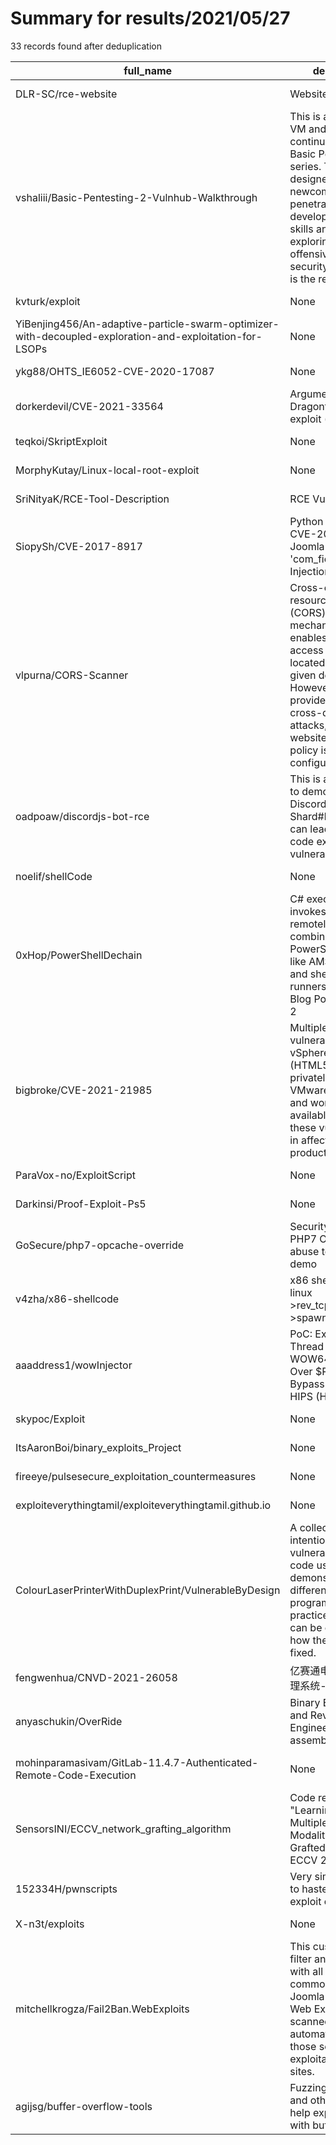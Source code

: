 
# Summary for results/2021/05/27
    
33 records found after deduplication

| full_name | description | html_url | matched_list | matched_count | pushed_at | size | stargazers_count | language | forks_count |
|---------------------------------------------------------------------------------------------------------|------------------------------------------------------------------------------------------------------------------------------------------------------------------------------------------------------------------------------------------------------------------|----------------------------------------------------------------------------------------------------------------------------|----------------------------------|-----------------|---------------------------|--------|--------------------|------------|---------------|
| DLR-SC/rce-website | Website for RCE | https://github.com/DLR-SC/rce-website | ['rce'] | 1 | 2021-05-27 07:01:22+00:00 | 30716 | 2 | JavaScript | 11 |
| vshaliii/Basic-Pentesting-2-Vulnhub-Walkthrough | This is a boot2root VM and is a continuation of the Basic Pentesting series. This series is designed to help newcomers to penetration testing develop pentesting skills and have fun exploring part of the offensive side of security. VirtualBox is the recomm | https://github.com/vshaliii/Basic-Pentesting-2-Vulnhub-Walkthrough | ['exploit'] | 1 | 2021-05-27 06:01:16+00:00 | 3548 | 0 | | 0 |
| kvturk/exploit | None | https://github.com/kvturk/exploit | ['exploit'] | 1 | 2021-05-27 19:07:47+00:00 | 1308 | 0 | | 0 |
| YiBenjing456/An-adaptive-particle-swarm-optimizer-with-decoupled-exploration-and-exploitation-for-LSOPs | None | https://github.com/YiBenjing456/An-adaptive-particle-swarm-optimizer-with-decoupled-exploration-and-exploitation-for-LSOPs | ['exploit'] | 1 | 2021-05-27 18:39:54+00:00 | 3540 | 1 | MATLAB | 0 |
| ykg88/OHTS_IE6052-CVE-2020-17087 | None | https://github.com/ykg88/OHTS_IE6052-CVE-2020-17087 | ['cve-2'] | 1 | 2021-05-27 17:18:10+00:00 | 109 | 0 | | 0 |
| dorkerdevil/CVE-2021-33564 | Argument Injection in Dragonfly Ruby Gem exploit (backup) | https://github.com/dorkerdevil/CVE-2021-33564 | ['cve-2', 'exploit'] | 2 | 2021-05-27 15:45:10+00:00 | 2 | 0 | Python | 0 |
| teqkoi/SkriptExploit | None | https://github.com/teqkoi/SkriptExploit | ['exploit'] | 1 | 2021-05-27 15:25:03+00:00 | 1 | 0 | | 0 |
| MorphyKutay/Linux-local-root-exploit | None | https://github.com/MorphyKutay/Linux-local-root-exploit | ['exploit'] | 1 | 2021-05-27 14:59:30+00:00 | 6 | 0 | C | 0 |
| SriNityaK/RCE-Tool-Description | RCE Vulnerability | https://github.com/SriNityaK/RCE-Tool-Description | ['rce'] | 1 | 2021-05-27 14:19:50+00:00 | 1 | 0 | | 0 |
| SiopySh/CVE-2017-8917 | Python exploit for CVE-2017-8917 - Joomla 3.7.0 'com_fields' SQL Injection | https://github.com/SiopySh/CVE-2017-8917 | ['cve-2', 'exploit'] | 2 | 2021-05-27 13:58:27+00:00 | 2 | 0 | Python | 0 |
| vlpurna/CORS-Scanner | Cross-origin resource sharing (CORS) is a browser mechanism which enables controlled access to resources located outside of a given domain. However, it also provides potential for cross-domain based attacks, if a website's CORS policy is poorly configured | https://github.com/vlpurna/CORS-Scanner | ['exploit'] | 1 | 2021-05-27 13:21:56+00:00 | 0 | 0 | Shell | 0 |
| oadpoaw/discordjs-bot-rce | This is a repository to demonstrate how Discord.js' Shard#broadcastEval can lead to remote code execution vulnerability | https://github.com/oadpoaw/discordjs-bot-rce | ['rce', 'remote code execution'] | 2 | 2021-05-27 13:24:59+00:00 | 62 | 7 | JavaScript | 0 |
| noelif/shellCode | None | https://github.com/noelif/shellCode | ['shellcode'] | 1 | 2021-05-27 03:02:29+00:00 | 0 | 0 | | 0 |
| 0xHop/PowerShellDechain | C# executable that invokes Powershell remotely. Can be combined with other PowerShell payloads like AMSI bypasses and shellcode runners such as in Blog Post AV evasion 2 | https://github.com/0xHop/PowerShellDechain | ['shellcode'] | 1 | 2021-05-27 02:56:01+00:00 | 7 | 0 | | 0 |
| bigbroke/CVE-2021-21985 | Multiple vulnerabilities in the vSphere Client (HTML5) were privately reported to VMware. Updates and workarounds are available to address these vulnerabilities in affected VMware products. | https://github.com/bigbroke/CVE-2021-21985 | ['cve-2'] | 1 | 2021-05-27 02:30:02+00:00 | 1 | 1 | | 0 |
| ParaVox-no/ExploitScript | None | https://github.com/ParaVox-no/ExploitScript | ['exploit'] | 1 | 2021-05-27 01:25:24+00:00 | 2 | 0 | | 0 |
| Darkinsi/Proof-Exploit-Ps5 | None | https://github.com/Darkinsi/Proof-Exploit-Ps5 | ['exploit'] | 1 | 2021-05-27 14:07:18+00:00 | 7920 | 0 | HTML | 0 |
| GoSecure/php7-opcache-override | Security-related PHP7 OPcache abuse tools and demo | https://github.com/GoSecure/php7-opcache-override | ['vulnerability poc'] | 1 | 2021-05-27 16:31:41+00:00 | 346 | 249 | Python | 69 |
| v4zha/x86-shellcode | x86 shellcode for linux >rev_tcp_shellcode >spawn shell | https://github.com/v4zha/x86-shellcode | ['shellcode'] | 1 | 2021-05-27 04:24:49+00:00 | 40 | 0 | Assembly | 0 |
| aaaddress1/wowInjector | PoC: Exploit 32-bit Thread Snapshot of WOW64 to Take Over $RIP & Inject & Bypass Antivirus HIPS (HITB 2021) | https://github.com/aaaddress1/wowInjector | ['exploit'] | 1 | 2021-05-27 11:15:11+00:00 | 753 | 68 | C | 16 |
| skypoc/Exploit | None | https://github.com/skypoc/Exploit | ['exploit'] | 1 | 2021-05-27 06:59:52+00:00 | 61 | 0 | Python | 0 |
| ItsAaronBoi/binary_exploits_Project | None | https://github.com/ItsAaronBoi/binary_exploits_Project | ['exploit'] | 1 | 2021-05-27 08:05:45+00:00 | 1879 | 0 | Assembly | 0 |
| fireeye/pulsesecure_exploitation_countermeasures | None | https://github.com/fireeye/pulsesecure_exploitation_countermeasures | ['exploit'] | 1 | 2021-05-27 22:05:36+00:00 | 55 | 20 | YARA | 13 |
| exploiteverythingtamil/exploiteverythingtamil.github.io | None | https://github.com/exploiteverythingtamil/exploiteverythingtamil.github.io | ['exploit'] | 1 | 2021-05-27 08:41:08+00:00 | 28346 | 1 | HTML | 2 |
| ColourLaserPrinterWithDuplexPrint/VulnerableByDesign | A collection of intentionally vulnerable pieces of code used to demonstrate different insecure programming practices, how they can be exploited and how they can be fixed. | https://github.com/ColourLaserPrinterWithDuplexPrint/VulnerableByDesign | ['exploit'] | 1 | 2021-05-27 23:10:38+00:00 | 91 | 0 | Python | 0 |
| fengwenhua/CNVD-2021-26058 | 亿赛通电子文档安全管理系统-rce-exp | https://github.com/fengwenhua/CNVD-2021-26058 | ['rce'] | 1 | 2021-05-27 01:16:49+00:00 | 66 | 14 | Python | 3 |
| anyaschukin/OverRide | Binary Exploitation and Reverse-Engineering (from assembly into C) | https://github.com/anyaschukin/OverRide | ['exploit'] | 1 | 2021-05-27 01:48:33+00:00 | 1662 | 56 | C | 11 |
| mohinparamasivam/GitLab-11.4.7-Authenticated-Remote-Code-Execution | None | https://github.com/mohinparamasivam/GitLab-11.4.7-Authenticated-Remote-Code-Execution | ['remote code execution'] | 1 | 2021-05-27 11:18:29+00:00 | 7220 | 5 | Python | 3 |
| SensorsINI/ECCV_network_grafting_algorithm | Code release for "Learning to Exploit Multiple Vision Modalities by Using Grafted Networks", ECCV 2020. | https://github.com/SensorsINI/ECCV_network_grafting_algorithm | ['exploit'] | 1 | 2021-05-27 15:38:04+00:00 | 317 | 2 | Python | 2 |
| 152334H/pwnscripts | Very simple script(s) to hasten binary exploit creation | https://github.com/152334H/pwnscripts | ['exploit'] | 1 | 2021-05-27 06:28:21+00:00 | 1275 | 54 | Python | 3 |
| X-n3t/exploits | None | https://github.com/X-n3t/exploits | ['exploit'] | 1 | 2021-05-27 22:26:04+00:00 | 1466 | 0 | Python | 1 |
| mitchellkrogza/Fail2Ban.WebExploits | This custom Fail2Ban filter and jail will deal with all scans for common Wordpress, Joomla and other Web Exploits being scanned for by automated bots and those seeking to find exploitable web sites. | https://github.com/mitchellkrogza/Fail2Ban.WebExploits | ['exploit'] | 1 | 2021-05-27 12:50:56+00:00 | 312 | 84 | Shell | 24 |
| agijsg/buffer-overflow-tools | Fuzzing, Exploits, and other tools to help expoit binaries with buffer overflow | https://github.com/agijsg/buffer-overflow-tools | ['exploit'] | 1 | 2021-05-27 21:07:32+00:00 | 1 | 0 | Python | 0 |
